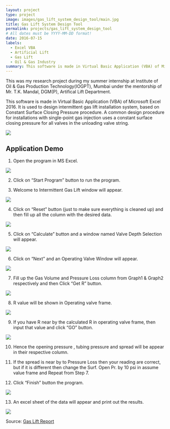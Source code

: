 ```yaml
---
layout: project
type: project
image: images/gas_lift_system_design_tool/main.jpg
title: Gas Lift System Design Tool
permalink: projects/gas_lift_system_design_tool
# All dates must be YYYY-MM-DD format!
date: 2016-07-15
labels:
  - Excel VBA
  - Artificial Lift
  - Gas Lift
  - Oil & Gas Industry
summary: This software is made in Virtual Basic Application (VBA) of Microsoft Excel 2016. It is used to design intermittent gas lift installation system, based on Constant Surface Closing Pressure procedure.
---
```


This was my research project during my summer internship at Institute of Oil & Gas Production Technology(IOGPT), Mumbai under the mentorship of Mr. T.K. Mandal, DGM(P), Artifical Lift Department.

This software is made in Virtual Basic Application (VBA) of Microsoft Excel 2016. It is used to design intermittent gas lift installation system, based on Constant Surface Closing Pressure procedure. A common design procedure for installations with single-point gas injection uses a constant surface closing pressure for all valves in the unloading valve string.

 <img class="ui image" src="../images/gas_lift_system_design_tool/1.png">

## Application Demo

  1) Open the program in MS Excel.
  
   <img class="ui image" src="../images/gas_lift_system_design_tool/2.png">
    
  2) Click on “Start Program” button to run the program.
  
  3) Welcome to Intermittent Gas Lift window will appear.

   <img class="ui image" src="../images/gas_lift_system_design_tool/3.png">
   
  4) Click on “Reset” button (just to make sure everything is cleaned up) and then fill up all the column with the desired data.</li>
  
   <img class="ui image" src="../images/gas_lift_system_design_tool/4.png">

  5) Click on “Calculate” button and a window named Valve Depth Selection will appear.
  
   <img class="ui image" src="../images/gas_lift_system_design_tool/5.png">

  6) Click on “Next” and an Operating Valve Window will appear.
  
   <img class="ui image" src="../images/gas_lift_system_design_tool/6.png">

  7) Fill up the Gas Volume and Pressure Loss column from Graph1 & Graph2 respectively and then Click “Get R” button.
  
   <img class="ui image" src="../images/gas_lift_system_design_tool/7.png">

  8) R value will be shown in Operating valve frame.
    
   <img class="ui image" src="../images/gas_lift_system_design_tool/8.png">
 
  9) If you have R near by the calculated R in operating valve frame, then input that value and click “GO” button.
    
   <img class="ui image" src="../images/gas_lift_system_design_tool/9.png">

  10) Hence the opening pressure , tubing pressure and spread will be appear in their respective column.
  
  11) If the spread is near by to Pressure Loss then your reading are correct, but if it is different then change the Surf. Open Pr. by 10 psi in assume value frame and Repeat from Step 7.

  12) Click “Finish” button the program.
  
   <img class="ui image" src="../images/gas_lift_system_design_tool/9.png">

  13) An excel sheet of the data will appear and print out the results.
   
   <img class="ui image" src="../images/gas_lift_system_design_tool/10.png">

Source: <a href="https://github.com/vashuraghav/Gas-Lift-System-Design-Tool"><i class="large github icon"></i>Gas Lift Report</a>
